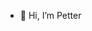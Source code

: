- 👋 Hi, I’m Petter


<!---
PetterA87/PetterA87 is a ✨ special ✨ repository because its `README.md` (this file) appears on your GitHub profile.
You can click the Preview link to take a look at your changes.
--->

